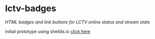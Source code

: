 # lctv-badges
*HTML badges and link buttons for LCTV online status and stream stats*

initial prototype using sheilds.io <a href="https://bill-auger.github.io/lctv-badges/online-status/lctv-badge.html">click here</a>
